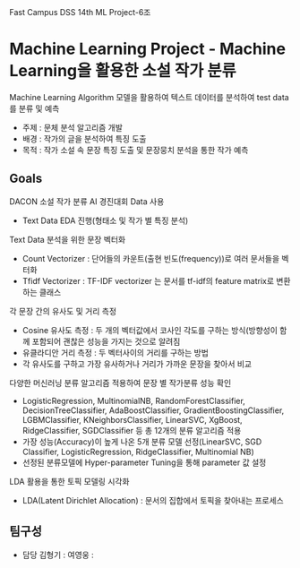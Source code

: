 Fast Campus DSS 14th ML Project-6조
# Machine Learning Project - Machine Learning을 활용한 소설 작가 분류

Machine Learning Algorithm 모델을 활용하여 텍스트 데이터를 분석하여 test data를 분류 및 예측

- 주제 : 문체 분석 알고리즘 개발
- 배경 : 작가의 글을 분석하여 특징 도출
- 목적 : 작가 소설 속 문장 특징 도출 및 문장뭉치 분석을 통한 작가 예측

## Goals

DACON 소설 작가 분류 AI 경진대회 Data 사용
- Text Data EDA 진행(형태소 및 작가 별 특징 분석)

Text Data 분석을 위한 문장 벡터화
- Count Vectorizer : 단어들의 카운트(출현 빈도(frequency))로 여러 문서들을 벡터화
- Tfidf Vectorizer : TF-IDF vectorizer 는 문서를 tf-idf의 feature matrix로 변환하는 클래스

각 문장 간의 유사도 및 거리 측정
- Cosine 유사도 측정 : 두 개의 벡터값에서 코사인 각도를 구하는 방식(방향성이 함께 포함되어 괜찮은
성능을 가지는 것으로 알려짐
- 유클라디안 거리 측정 : 두 벡터사이의 거리를 구하는 방법
- 각 유사도를 구하고 가장 유사하거나 거리가 가까운 문장을 찾아서 비교

다양한 머신러닝 분류 알고리즘 적용하여 문장 별 작가분류 성능 확인
- LogisticRegression, MultinomialNB, RandomForestClassifier,
DecisionTreeClassifier, AdaBoostClassifier, GradientBoostingClassifier,
LGBMClassifier, KNeighborsClassifier, LinearSVC, XgBoost, RidgeClassifier,
SGDClassifier 등 총 12개의 분류 알고리즘 적용
- 가장 성능(Accuracy)이 높게 나온 5개 분류 모델 선정(LinearSVC, SGD Classifier, LogisticRegression,
RidgeClassifier, Multinomial NB)
- 선정된 분류모델에 Hyper-parameter Tuning을 통해 parameter 값 설정

LDA 활용을 통한 토픽 모델링 시각화
- LDA(Latent Dirichlet Allocation) : 문서의 집합에서 토픽을 찾아내는 프로세스



## 팀구성

- 담당
김형기 :
여영웅 :


